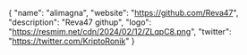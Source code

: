 {
  "name": "alimagna",
  "website": "https://github.com/Reva47",
  "description": "Reva47 githup",
  "logo": "https://resmim.net/cdn/2024/02/12/ZLqpC8.png",
  "twitter": "https://twitter.com/KriptoRonik"
}
